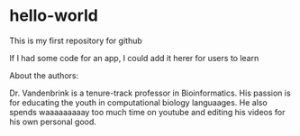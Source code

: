 # hello-world
This is my first repository for github

If I had some code for an app, I could add it herer for users to learn

About the authors:

Dr. Vandenbrink is a tenure-track professor in Bioinformatics. His passion is for educating the youth in computational biology languaages. He also spends waaaaaaaaay too much time on youtube and editing his videos for his own personal good.
